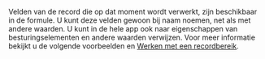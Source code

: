 Velden van de record die op dat moment wordt verwerkt, zijn beschikbaar in de formule.  U kunt deze velden gewoon bij naam noemen, net als met andere waarden.  U kunt in de hele app ook naar eigenschappen van besturingselementen en andere waarden verwijzen.  Voor meer informatie bekijkt u de volgende voorbeelden en [Werken met een recordbereik](../articles/working-with-tables.md#record-scope). 

